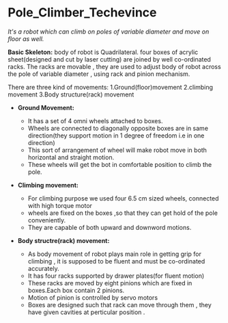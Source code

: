 # Pole_Climber_Techevince
<em>It's a robot which can climb on poles of variable diameter and move on floor as well.</em>

**Basic Skeleton:**
body of robot is Quadrilateral.
four boxes of acrylic sheet(designed and cut by laser cutting) are joined by well co-ordinated racks.
The racks are movable , they are used to adjust body of robot across the pole of variable diameter , using rack and pinion mechanism.

There are three kind of movements:
1.Ground(floor)movement
2.climbing movement
3.Body structure(rack) movement

- **Ground Movement:**
  - It has a set of 4 omni wheels attached to boxes.
  - Wheels are connected to diagonally opposite boxes are in same direction(they support motion in 1 degree of freedom i.e in one direction)
  - This sort of arrangement of wheel will make robot move in both horizontal and straight motion.
  - These wheels will get the bot in comfortable position to climb the pole.

- **Climbing movement:**
  - For climbing purpose we used four 6.5 cm sized wheels, connected with high torque motor
  - wheels are fixed on the boxes ,so that they can get hold of the pole conveniently.
  - They are capable of both upward and downword motions.

- **Body structre(rack) movement:**
  - As body movement of robot plays main role in getting grip for climbing , it is supposed to be fluent and must be co-ordinated accurately.
  - It has four racks supported by drawer plates(for fluent motion)
  - These racks are moved by eight pinions which are fixed in boxes.Each box contain 2 pinions.
  - Motion of pinion is controlled by servo motors
  - Boxes are designed such that rack can move through them , they have given cavities at perticular position .

